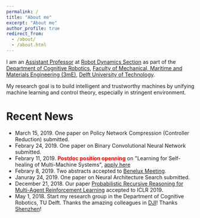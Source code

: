 ```yaml
---
permalink: /
title: "About me"
excerpt: "About me"
author_profile: true
redirect_from: 
  - /about/
  - /about.html
---
```

I am an [Assistant Professor](https://www.tudelft.nl/staff/wei.pan/) at [Robot Dynamics Section](https://www.tudelft.nl/3me/afdelingen/biomechanical-engineering/research/dbl-delft-biorobotics-lab/) as part of the [Department of Cognitive Robotics](https://www.tudelft.nl/en/3me/departments/cognitive-robotics-cor/), [Faculty of Mechanical, Maritime and Materials Engineering (3mE)](https://www.tudelft.nl/en/3me/), [Delft University of Technology](https://www.tudelft.nl/en/). 

My research goal is to build intelligent and trustworthy machines by unifying machine learning and control theory, especially in stringent environment.

Recent News
======
* March 15, 2019. One paper on Policy Network Compression (Controller Reduction) submitted. 
* Febrary 24, 2019. One paper on Binary Convolutional Neural Network submitted. 
* Febrary 11, 2019. <span style="color:red">**Postdoc position openning**</span> on "Learning for Self-healing of Multi-Machine Systems", [apply here](https://www.academictransfer.com/nl/53268/postdoc-learning-for-self-healing-of-multi-machine-systems/)
* Febrary 8, 2019. Two abstracts accepted to [Benelux Meeting](https://www.beneluxmeeting.nl/2019/).
* Januray 24, 2019. One paper on Neural Architecture Search submitted.
* December 21, 2018. Our paper [Probabilistic Recursive Reasoning for Multi-Agent Reinforcement Learning](https://openreview.net/forum?id=rkl6As0cF7) accepted to ICLR 2019.
* May 1, 2018. Start my research group in the Department of Cognitive Robotics, TU Delft. Thanks the amazing colleagues in [DJI](http://www.dji.com)! Thanks [Shenzhen](https://en.wikipedia.org/wiki/Shenzhen)! 
